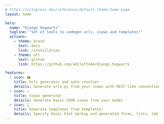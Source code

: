 ```yaml
---
# https://vitepress.dev/reference/default-theme-home-page
layout: home

hero:
  name: "Django Hogwarts"
  tagline: "Set of tools to codegen urls, views and templates!"
  actions:
    - theme: brand
      text: docs
      link: /installation
    - theme: alt
      text: github
      link: https://github.com/adiletto64/django_hogwarts

features:
  - icon: 🖨
    title: Urls generator and auto resolver 
    details: Generate urls.py from your views with REST-like convention
  - icon: ✏
    title: Views generator 
    details: Generate basic CRUD views from your model
  - icon: 📜
    title: Generate templates from templates! 
    details: Specify basic html markup and generated forms, lists, tables from them
---
```


